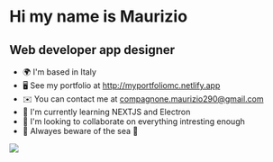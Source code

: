 Hi my name is Maurizio
=================================================================================================================================

Web developer app designer
--------------------------

*   🌍  I'm based in Italy
*   🖥️  See my portfolio at http://myportfoliomc.netlify.app
*   ✉️  You can contact me at [compagnone.maurizio290@gmail.com](mailto:compagnone.maurizio290@gmail.com)
*   🧠  I'm currently learning NEXTJS and Electron
*   👥  I'm looking to collaborate on everything intresting enough
*   🌊 Alwayes beware of the sea 🌊

![](https://github-readme-stats.vercel.app/api/top-langs/?username=thenotoriouscompa&theme=dark&hide_border=false&include_all_commits=false&count_private=false&layout=compact)






